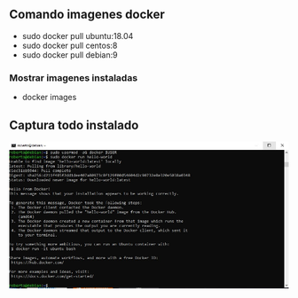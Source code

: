 ## Comando imagenes docker

- sudo docker pull ubuntu:18.04
- sudo docker pull centos:8
- sudo docker pull debian:9

### Mostrar imagenes instaladas
- docker images


## Captura todo instalado
![](https://github.com/rbuegar/Despliegue/blob/master/Docker/docker.jpg)

